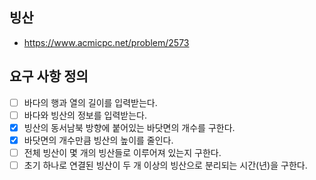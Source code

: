 ## 빙산
- https://www.acmicpc.net/problem/2573

## 요구 사항 정의
- [ ] 바다의 행과 열의 길이를 입력받는다.
- [ ] 바다와 빙산의 정보를 입력받는다.
- [x] 빙산의 동서남북 방향에 붙어있는 바닷면의 개수를 구한다.
- [x] 바닷면의 개수만큼 빙산의 높이를 줄인다.
- [ ] 전체 빙산이 몇 개의 빙산들로 이루어져 있는지 구한다.
- [ ] 초기 하나로 연결된 빙산이 두 개 이상의 빙산으로 분리되는 시간(년)을 구한다.